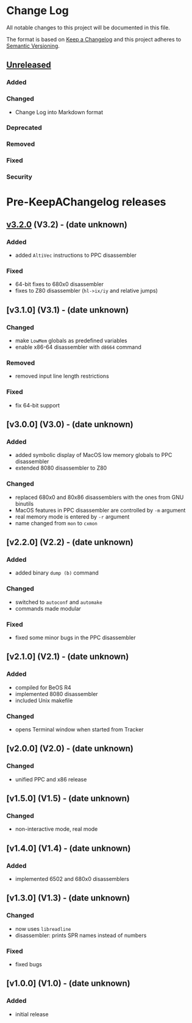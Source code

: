 # Change Log
All notable changes to this project will be documented in this file.

The format is based on [Keep a Changelog](https://keepachangelog.com/) and this project adheres to [Semantic Versioning](https://semver.org/).

## [Unreleased]
### Added

### Changed
- Change Log into Markdown format

### Deprecated

### Removed

### Fixed

### Security


# Pre-KeepAChangelog releases

## [v3.2.0] (V3.2) - (date unknown)
### Added
- added `AltiVec` instructions to PPC disassembler

### Fixed
- 64-bit fixes to 680x0 disassembler
- fixes to Z80 disassembler (`hl->ix/iy` and relative jumps)

## [v3.1.0] (V3.1) - (date unknown)
### Changed
- make `LowMem` globals as predefined variables
- enable x86-64 disassembler with `d8664` command

### Removed
- removed input line length restrictions

### Fixed
- fix 64-bit support

## [v3.0.0] (V3.0) - (date unknown)
### Added
- added symbolic display of MacOS low memory globals to PPC disassembler
- extended 8080 disassembler to Z80

### Changed
- replaced 680x0 and 80x86 disassemblers with the ones from GNU binutils
- MacOS features in PPC disassembler are controlled by `-m` argument
- real memory mode is entered by `-r` argument
- name changed from `mon` to `cxmon`

## [v2.2.0] (V2.2) - (date unknown)
### Added
- added binary `dump (b)` command

### Changed
- switched to `autoconf` and `automake`
- commands made modular

### Fixed
- fixed some minor bugs in the PPC disassembler

## [v2.1.0] (V2.1) - (date unknown)
### Added
- compiled for BeOS R4
- implemented 8080 disassembler
- included Unix makefile

### Changed
- opens Terminal window when started from Tracker

## [v2.0.0] (V2.0) - (date unknown)
### Changed
- unified PPC and x86 release

## [v1.5.0] (V1.5) - (date unknown)
### Changed
- non-interactive mode, real mode

## [v1.4.0] (V1.4) - (date unknown)
### Added
- implemented 6502 and 680x0 disassemblers

## [v1.3.0] (V1.3) - (date unknown)
### Changed
- now uses `libreadline`
- disassembler: prints SPR names instead of numbers

### Fixed
- fixed bugs

## [v1.0.0] (V1.0) - (date unknown)
### Added
- initial release

[Unreleased]: https://github.com/emaculation/cxmon/compare/v3.2.0...HEAD
[v3.2.0]: https://github.com/emaculation/cxmon/compare/v1.0.0...v3.2.0
